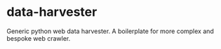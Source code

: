 # data-harvester
Generic python web data harvester. A boilerplate for more complex and bespoke web crawler.
